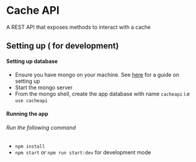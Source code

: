 # Cache API
A REST API that exposes methods to interact with a cache

## Setting up ( for development)
#### Setting up database
- Ensure you have mongo on your machine. See <a href="https://docs.mongodb.com/manual/administration/install-community/">here</a> for a guide on setting up
- Start the mongo server
- From the mongo shell, create the app database with name `cacheapi` i.e `use cacheapi`

#### Running the app
###### Run the following command
 - `npm install`
 - `npm start` or `npm run start:dev` for development mode
